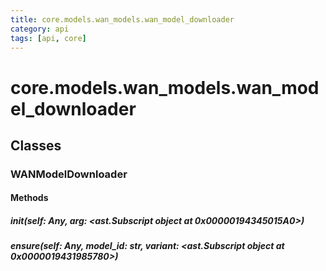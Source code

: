 ```yaml
---
title: core.models.wan_models.wan_model_downloader
category: api
tags: [api, core]
---
```


# core.models.wan_models.wan_model_downloader



## Classes

### WANModelDownloader



#### Methods

##### __init__(self: Any, arg: <ast.Subscript object at 0x00000194345015A0>)



##### ensure(self: Any, model_id: str, variant: <ast.Subscript object at 0x0000019431985780>)



